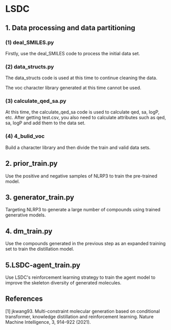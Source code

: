#  LSDC

## 1. Data processing and data partitioning

### (1) deal_SMILES.py 

Firstly, use the deal_SMILES code to process the initial data set.

### (2) data_structs.py 

The data_structs code is used at this time to continue cleaning the data. 

The voc character library generated at this time cannot be used.

### (3) calculate_qed_sa.py 

At this time, the calculate_qed_sa code is used to calculate qed, sa, logP, etc. 
After getting test.csv, you also need to calculate attributes such as qed, sa, logP and add them to the data set.

### (4) 4_bulid_voc 

Build a character library and then divide the train and valid data sets.

## 2. prior_train.py     

Use the positive and negative samples of NLRP3 to train the pre-trained model.

## 3. generator_train.py

Targeting NLRP3 to generate a large number of compounds using trained generative models.

## 4. dm_train.py

Use the compounds generated in the previous step as an expanded training set to train the distillation model.

## 5.LSDC-agent_train.py

Use LSDC's reinforcement learning strategy to train the agent model to improve the skeleton diversity of generated molecules.

## References
<a id="1">[1]</a> 
jkwang93.
Multi-constraint molecular generation based on conditional transformer, knowledge distillation and reinforcement learning. 
Nature Machine Intelligence, 3, 914–922 (2021).
